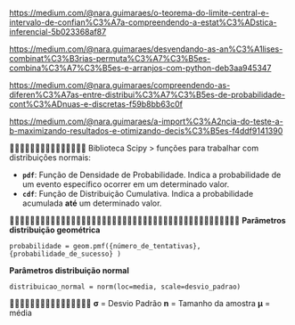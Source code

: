
https://medium.com/@nara.guimaraes/o-teorema-do-limite-central-e-intervalo-de-confian%C3%A7a-compreendendo-a-estat%C3%ADstica-inferencial-5b023368af87

https://medium.com/@nara.guimaraes/desvendando-as-an%C3%A1lises-combinat%C3%B3rias-permuta%C3%A7%C3%B5es-combina%C3%A7%C3%B5es-e-arranjos-com-python-deb3aa945347

https://medium.com/@nara.guimaraes/compreendendo-as-diferen%C3%A7as-entre-distribui%C3%A7%C3%B5es-de-probabilidade-cont%C3%ADnuas-e-discretas-f59b8bb63c0f

https://medium.com/@nara.guimaraes/a-import%C3%A2ncia-do-teste-a-b-maximizando-resultados-e-otimizando-decis%C3%B5es-f4ddf9141390

🌈🌈🌈🌈🌈🌈🌈🌈🌈🌈🌈🌈🌈🌈🌈
 Biblioteca Scipy  > funções para trabalhar com distribuições normais:

- **`pdf`**: Função de Densidade de Probabilidade. Indica a probabilidade de um evento específico ocorrer em um determinado valor.
- **`cdf`**: Função de Distribuição Cumulativa. Indica a probabilidade acumulada **até** um determinado valor.


👩🏽‍💻👩🏽‍💻👩🏽‍💻👩🏽‍💻👩🏽‍💻👩🏽‍💻👩🏽‍💻👩🏽‍💻👩🏽‍💻👩🏽‍💻👩🏽‍💻👩🏽‍💻👩🏽‍💻👩🏽‍💻👩🏽‍💻
**Parâmetros distribuição geométrica**
```
probabilidade = geom.pmf({número_de_tentativas}, {probabilidade_de_sucesso} )
```


**Parâmetros distribuição normal**
```
distribuicao_normal = norm(loc=media, scale=desvio_padrao)
```


📎📎📎📎📎📎📎📎📎📎📎📎📎📎📎📎
**σ** = Desvio Padrão
**n** = Tamanho da amostra
****μ**** = média